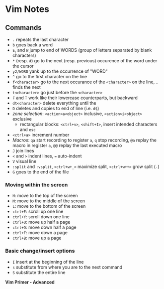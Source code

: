 # Vim Notes

## Commands
* `.` repeats the last character
* `b` goes back a word
* `E`, and `W` jump to end of WORDS (group of letters separated by blank characters)
* `*` (resp. `#`) go to the next (resp. previous) occurence of the word under the cursor
* `y2/WORD` yank up to the occurrence of "WORD"
* `^` go to the first character on the line
* `f<character>` go to the next occurance of the `<character>` on the line, `,` finds the next
* `t<character>` go just before the `<character>`
* `F` and `T` work like their lowercase counterparts, but backward
* `dt<character>` delete everything until the <character>
* `D` deletes and copies to end of line (i.e. `d$`)
* *zone selection*: `<action>a<object>` inclusive, `<action>i<object>` exclusive
	* rectangular blocks: `<ctrl+v>`, `<shift+I>`, insert intended characters and `esc`
* `<ctrl+a>` increment number
* *Macros*: `qa` start recording to register `a`, `q` stop recording, `@a` replay the macro in register `a`, `@@` replay the last executed macro
* `J` join lines
* `<` and `>` indent lines, `=` auto-indent
* `V` visual line
* `:split` and `:vsplit`, `<ctrl+w+_>` maximize split, `<ctrl+w++>` grow split (`-`)
* `G` goes to the end of the file


### Moving within the screen
* `H`: move to the top of the screen
* `M`: move to the middle of the screen
* `L`: move to the bottom of the screen
* `ctrl+E`: scroll up one line
* `ctrl+Y`: scroll down one line
* `ctrl+U`: move up half a page
* `ctrl+D`: move down half a page
* `ctrl+F`: move down a page
* `ctrl+B`: move up a page

### Basic change/insert options
* `I` insert at the beginning of the line
* `s` substitute from where you are to the next command
* `S` substitute the entire line

**Vim Primer - Advanced**
